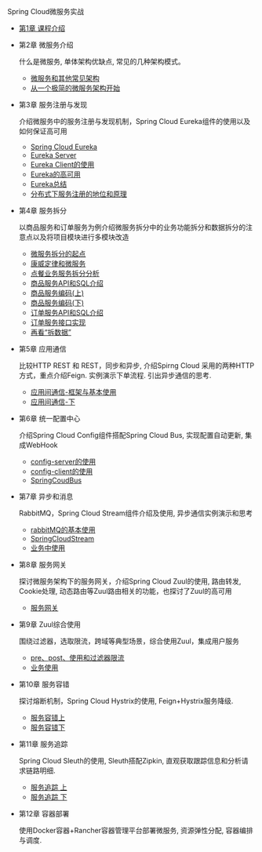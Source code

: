 Spring Cloud微服务实战

* [第1章 课程介绍](/chapter/imooc/spring_cloud/introduce.md)
* 第2章 微服务介绍

  什么是微服务, 单体架构优缺点, 常见的几种架构模式。
  - [微服务和其他常见架构](/chapter/imooc/spring_cloud/microservice/微服务和其他常见架构.md)
  - [从一个极简的微服务架构开始](/chapter/imooc/spring_cloud/microservice/从一个极简的微服务架构开始.md)
* 第3章 服务注册与发现

  介绍微服务中的服务注册与发现机制，Spring Cloud Eureka组件的使用以及如何保证高可用
  - [Spring Cloud Eureka](/chapter/imooc/spring_cloud/register_discovery/spring_cloud_eureka.md)
  - [Eureka Server](/chapter/imooc/spring_cloud/register_discovery/eureka_server.md)
  - [Eureka Client的使用](/chapter/imooc/spring_cloud/register_discovery/eureka_client.md)
  - [Eureka的高可用](/chapter/imooc/spring_cloud/register_discovery/eureka_high_availability.md)
  - [Eureka总结](/chapter/imooc/spring_cloud/register_discovery/eureka_summarize.md)
  - [分布式下服务注册的地位和原理](/chapter/imooc/spring_cloud/register_discovery/分布式下服务注册的地位和原理.md)

* 第4章 服务拆分

  以商品服务和订单服务为例介绍微服务拆分中的业务功能拆分和数据拆分的注意点以及将项目模块进行多模块改造
  - [微服务拆分的起点](/chapter/imooc/spring_cloud/service_split/微服务拆分的起点.md)
  - [康威定律和微服务](/chapter/imooc/spring_cloud/service_split/康威定律和微服务.md)
  - [点餐业务服务拆分分析](/chapter/imooc/spring_cloud/service_split/点餐业务服务拆分分析.md)
  - [商品服务API和SQL介绍](/chapter/imooc/spring_cloud/service_split/商品服务API和SQL介绍.md)
  - [商品服务编码(上)](/chapter/imooc/spring_cloud/service_split/商品服务编码上.md)
  - [商品服务编码(下)](/chapter/imooc/spring_cloud/service_split/商品服务编码下.md)
  - [订单服务API和SQL介绍](/chapter/imooc/spring_cloud/service_split/订单服务API和SQL介绍.md)
  - [订单服务接口实现](/chapter/imooc/spring_cloud/service_split/订单服务接口实现.md)
  - [再看“拆数据”](/chapter/imooc/spring_cloud/service_split/再看“拆数据”.md)

* 第5章 应用通信

  比较HTTP REST 和 REST，同步和异步, 介绍Spirng Cloud 采用的两种HTTP方式，重点介绍Feign. 实例演示下单流程. 引出异步通信的思考.
  - [应用间通信-框架与基本使用](/chapter/imooc/spring_cloud/communication/index.md)
  - [应用间通信-下](/chapter/imooc/spring_cloud/communication/应用间通信-下.md)
* 第6章 统一配置中心

  介绍Spring Cloud Config组件搭配Spring Cloud Bus, 实现配置自动更新, 集成WebHook
  - [config-server的使用](/chapter/imooc/spring_cloud/config_center/config_server.md)
  - [config-client的使用](/chapter/imooc/spring_cloud/config_center/config_client.md)
  - [SpringCoudBus](/chapter/imooc/spring_cloud/config_center/bus.md)
* 第7章 异步和消息

  RabbitMQ，Spring Cloud Stream组件介绍及使用, 异步通信实例演示和思考
  - [rabbitMQ的基本使用](/chapter/imooc/spring_cloud/asyn_msg/rabbitMQ.md)
  - [SpringCloudStream](/chapter/imooc/spring_cloud/asyn_msg/spring_cloud_stream.md)
  - [业务中使用](/chapter/imooc/spring_cloud/asyn_msg/业务中使用.md)
* 第8章 服务网关

  探讨微服务架构下的服务网关，介绍Spring Cloud Zuul的使用, 路由转发, Cookie处理, 动态路由等Zuul路由相关的功能，也探讨了Zuul的高可用
  - [服务网关](/chapter/imooc/spring_cloud/service_gateway/index.md)
* 第9章 Zuul综合使用

  围绕过滤器，选取限流，跨域等典型场景，综合使用Zuul，集成用户服务
  - [pre、post、使用和过滤器限流](/chapter/imooc/spring_cloud/zuul_synthesis/index.md)
  - [业务使用](/chapter/imooc/spring_cloud/zuul_synthesis/temp.md)
* 第10章 服务容错

  探讨熔断机制，Spring Cloud Hystrix的使用, Feign+Hystrix服务降级.
  - [服务容错上 ](/chapter/imooc/spring_cloud/service_fault_tolerance/circuit_breaker.md)
  - [服务容错下 ](/chapter/imooc/spring_cloud/service_fault_tolerance/service_fault_tolerance2.md)
* 第11章 服务追踪

  Spring Cloud Sleuth的使用, Sleuth搭配Zipkin, 直观获取跟踪信息和分析请求链路明细.
  - [服务追踪 上](/chapter/imooc/spring_cloud/service_tracking/inde1.md)
  - [服务追踪 下](/chapter/imooc/spring_cloud/service_tracking/inde2.md)
* 第12章 容器部署

  使用Docker容器+Rancher容器管理平台部署微服务, 资源弹性分配, 容器编排与调度.

